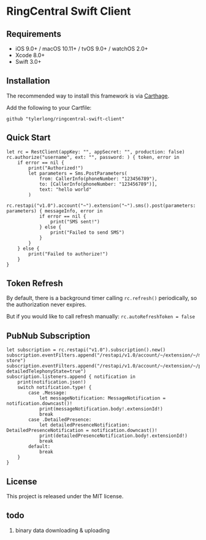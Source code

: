 # RingCentral Swift Client


## Requirements

- iOS 9.0+ / macOS 10.11+ / tvOS 9.0+ / watchOS 2.0+
- Xcode 8.0+
- Swift 3.0+


## Installation

The recommended way to install this framework is via [Carthage](https://github.com/Carthage/Carthage).

Add the following to your Cartfile:


    github "tylerlong/ringcentral-swift-client"


## Quick Start

    let rc = RestClient(appKey: "", appSecret: "", production: false)
    rc.authorize("username", ext: "", password: ) { token, error in
        if error == nil {
            print("Authorized!")
            let parameters = Sms.PostParameters(
                from: CallerInfo(phoneNumber: "123456789"),
                to: [CallerInfo(phoneNumber: "123456789")],
                text: "hello world"
            )
            rc.restapi("v1.0").account("~").extension("~").sms().post(parameters: parameters) { messageInfo, error in
                if error == nil {
                    print("SMS sent!")
                } else {
                    print("Failed to send SMS")
                }
            }
        } else {
            print("Failed to authorize!")
        }
    }


## Token Refresh

By default, there is a background timer calling `rc.refresh()` periodically, so the authorization never expires.

But if you would like to call refresh manually: `rc.autoRefreshToken = false`


## PubNub Subscription

    let subscription = rc.restapi("v1.0").subscription().new()
    subscription.eventFilters.append("/restapi/v1.0/account/~/extension/~/message-store")
    subscription.eventFilters.append("/restapi/v1.0/account/~/extension/~/presence?detailedTelephonyState=true")
    subscription.listeners.append { notification in
        print(notification.json!)
        switch notification.type! {
            case .Message:
                let messageNotification: MessageNotification = notification.downcast()!
                print(messageNotification.body!.extensionId!)
                break
            case .DetailedPresence:
                let detailedPresenceNotification: DetailedPresenceNotification = notification.downcast()!
                print(detailedPresenceNotification.body!.extensionId!)
                break
            default:
                break
        }
    }


## License

This project is released under the MIT license.


## todo

1. binary data downloading & uploading
